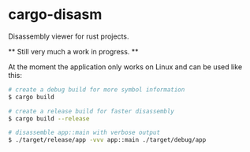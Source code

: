 # cargo-disasm
Disassembly viewer for rust projects.

** Still very much a work in progress. **

At the moment the application only works on Linux and can be used like this:
```sh
# create a debug build for more symbol information
$ cargo build

# create a release build for faster disassembly
$ cargo build --release

# disassemble app::main with verbose output
$ ./target/release/app -vvv app::main ./target/debug/app
```
